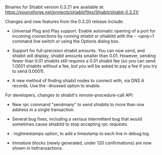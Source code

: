 Binaries for Shiabit version 0.3.21 are available at:
  https://sourceforge.net/projects/shiabit/files/Shiabit/shiabit-0.3.21/

Changes and new features from the 0.3.20 release include:

* Universal Plug and Play support.  Enable automatic opening of a port for incoming connections by running shiabit or shiabitd with the - -upnp=1 command line switch or using the Options dialog box.

* Support for full-precision shiabit amounts.  You can now send, and shiabit will display, shiabit amounts smaller than 0.01.  However, sending fewer than 0.01 shiabits still requires a 0.01 shiabit fee (so you can send 1.0001 shiabits without a fee, but you will be asked to pay a fee if you try to send 0.0001).

* A new method of finding shiabit nodes to connect with, via DNS A records. Use the -dnsseed option to enable.

For developers, changes to shiabit's remote-procedure-call API:

* New rpc command "sendmany" to send shiabits to more than one address in a single transaction.

* Several bug fixes, including a serious intermittent bug that would sometimes cause shiabitd to stop accepting rpc requests. 

* -logtimestamps option, to add a timestamp to each line in debug.log.

* Immature blocks (newly generated, under 120 confirmations) are now shown in listtransactions.
